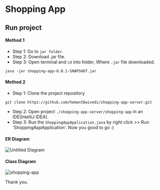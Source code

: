 # Shopping App

## Run project

#### Method 1

- Step 1: Go to ```jar folder```.
- Step 2: Download .jar file.
- Step 3: Open terminal and ```cd``` into folder, Where ```.jar``` file downloaded.
```shell
java -jar shopping-app-0.0.1-SNAPSHOT.jar
```

#### Method 2
- Step 1: Clone the project repository
```shell
git clone https://github.com/hemantDwivedi/shopping-app-server.git
```

- Step 2: Open project ```./shopping-app-server/shopping-app``` in an IDE(IntelliJ IDEA).
- Step 3: Run the ```ShoppingAppApplication.java``` by right click >> Run 'ShoppingAppApplication'.
Now you good to go :)

#### ER Diagram
![Untitled Diagram](https://github.com/hemantDwivedi/shopping-app-server/assets/96649329/bc67543d-ad36-4b5e-b874-e140e0cc8729)


#### Class Diagram
![shopping-app](https://github.com/hemantDwivedi/shopping-app-server/assets/96649329/bc41dd85-dce9-481a-be87-9ae884f51ce1)


Thank you.
